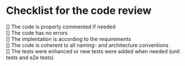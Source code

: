 # Checklist for the code review
[] The code is properly commented if needed   
[] The code has no errors   
[] The implentation is according to the requirements   
[] The code is coherent to all naming- and architecture conventions   
[] The tests were enhanced or new tests were added when needed (unit tests and e2e tests)   

